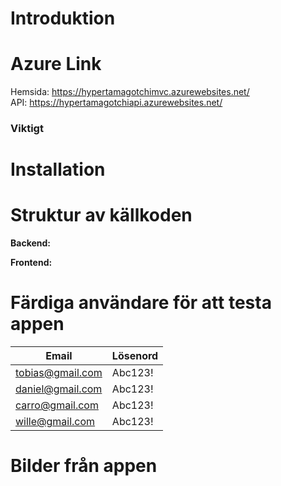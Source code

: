 # Introduktion

# Azure Link
Hemsida: https://hypertamagotchimvc.azurewebsites.net/
<br>
API: https://hypertamagotchiapi.azurewebsites.net/

### Viktigt

# Installation

# Struktur av källkoden

**Backend:**

**Frontend:**

# Färdiga användare för att testa appen
| Email           | Lösenord |
| --------------- | -------- |
|  tobias@gmail.com | Abc123! |
|  daniel@gmail.com | Abc123!|
|  carro@gmail.com | Abc123!|
|  wille@gmail.com | Abc123!|

# Bilder från appen
